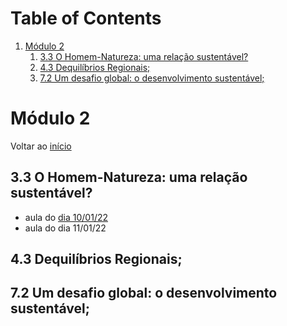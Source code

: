 
# Table of Contents

1.  [Módulo 2](#org7061a9d)
    1.  [3.3 O Homem-Natureza: uma relação sustentável?](#org977dcd5)
    2.  [4.3 Dequilíbrios Regionais;](#org13e71c4)
    3.  [7.2 Um desafio global: o desenvolvimento sustentável;](#org60e50be)


<a id="org7061a9d"></a>

# Módulo 2

Voltar ao [início](./index.md)


<a id="org977dcd5"></a>

## 3.3 O Homem-Natureza: uma relação sustentável?

-   aula do [dia 10/01/22](./AESJE_P1_Aula_1.html)
-   aula do dia 11/01/22


<a id="org13e71c4"></a>

## 4.3 Dequilíbrios Regionais;


<a id="org60e50be"></a>

## 7.2 Um desafio global: o desenvolvimento sustentável;

